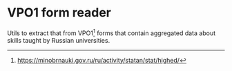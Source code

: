 # VPO1 form reader


Utils to extract that from VPO1[^vpo1] forms that contain aggregated data about
skills taught by Russian universities.


[^vpo1]: https://minobrnauki.gov.ru/ru/activity/statan/stat/highed/
